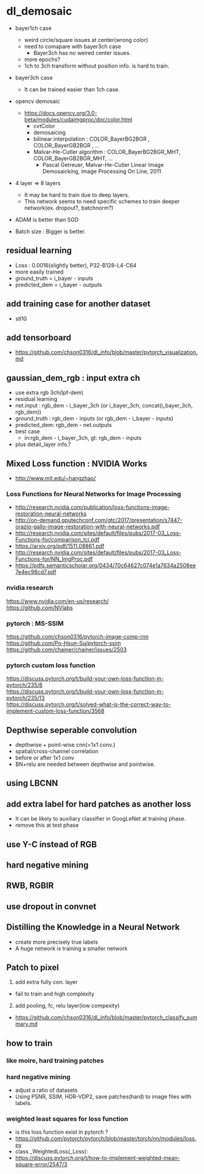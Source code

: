# dl_demosaic

* bayer1ch case  
  * weird circle/square issues at center(wrong color)  
  * need to comapare with bayer3ch case  
    * Bayer3ch has no weired center issues.
  * more epochs?   
  * 1ch to 3ch transform without position info. is hard to train.   
* bayer3ch case
  * It can be trained easier than 1ch case.  
* opencv demosaic
  * https://docs.opencv.org/3.0-beta/modules/cudaimgproc/doc/color.html  
    * cvtColor  
    * demosaicing  
    * bilinear interpolation : COLOR_BayerBG2BGR , COLOR_BayerGB2BGR , ...    
    * Malvar-He-Cutler algorithm : COLOR_BayerBG2BGR_MHT, COLOR_BayerGB2BGR_MHT, ...   
      * Pascal Getreuer, Malvar-He-Cutler Linear Image Demosaicking, Image Processing On Line, 2011  
* 4 layer => 8 layers
  * It may be hard to train due to deep layers.  
  * This network seems to need specific schemes to train deeper network(ex. dropout?, batchnorm?)  

* ADAM is better than SGD  

* Batch size : Bigger is better.  

## residual learning
* Loss : 0.0016(slightly better), P32-B128-L4-C64   
* more easily trained  
* ground_truth  = i_bayer - inputs  
* predicted_dem = i_bayer - outputs  

## add training case for another dataset  
* stl10

## add tensorboard 
 * https://github.com/chson0316/dl_info/blob/master/pytorch_visualization.md


## gaussian_dem_rgb : input extra ch  
* use extra rgb 3ch(lpf-dem)
* residual learning
* net.input : rgb_dem - i_bayer_3ch  (or i_bayer_3ch, concat(i_bayer_3ch, rgb_dem))  
* ground_truth : rgb_dem - inputs (or rgb_dem - i_bayer - inputs)  
* predicted_dem: rgb_dem - net.outputs  
* best case  
  * in:rgb_dem - i_bayer_3ch, gt: rgb_dem - inputs  
* plus detail_layer info.?


## Mixed Loss function  : NVIDIA Works
* http://www.mit.edu/~hangzhao/  
### Loss Functions for Neural Networks for Image Processing
* http://research.nvidia.com/publication/loss-functions-image-restoration-neural-networks  
* http://on-demand.gputechconf.com/gtc/2017/presentation/s7447-orazio-gallo-image-restoration-with-neural-networks.pdf   
* http://research.nvidia.com/sites/default/files/pubs/2017-03_Loss-Functions-for/comparison_tci.pdf    
* https://arxiv.org/pdf/1511.08861.pdf  
* http://research.nvidia.com/sites/default/files/pubs/2017-03_Loss-Functions-for/NN_ImgProc.pdf  
* https://pdfs.semanticscholar.org/0434/70c64627c074e1a7634a2508ee7e4ec98cd7.pdf  

### nvidia research
https://www.nvidia.com/en-us/research/  
https://github.com/NVlabs  

### pytorch : MS-SSIM
https://github.com/chson0316/pytorch-image-comp-rnn  
https://github.com/Po-Hsun-Su/pytorch-ssim  
https://github.com/chainer/chainer/issues/2503  

### pytorch custom loss function
https://discuss.pytorch.org/t/build-your-own-loss-function-in-pytorch/235/8  
https://discuss.pytorch.org/t/build-your-own-loss-function-in-pytorch/235/13  
https://discuss.pytorch.org/t/solved-what-is-the-correct-way-to-implement-custom-loss-function/3568  

## Depthwise seperable convolution 
* depthwise + point-wise cnn(=1x1 conv.)
* spatial/cross-channel correlation  
* before or after 1x1 conv   
* BN+relu are needed between depthwise and pointwise.  


## using LBCNN


## add extra label for hard patches as another loss
* It can be likely to auxiliary classifier in GoogLeNet at training phase. 
* remove this at test phase  



## use Y-C instead of RGB


## hard negative mining

## RWB, RGBIR


## use dropout in convnet  

## Distilling the Knowledge in a Neural Network
* create more precisely true labels 
* A huge network is training a smaller network

## Patch to pixel  
1. add extra fully con. layer  
* fail to train and high complexity
2. add pooling, fc, relu layer(low compexity)  
* https://github.com/chson0316/dl_info/blob/master/pytorch_classify_summary.md  





   
## how to train   
   
### like moire, hard training patches

### hard negative mining
* adjust a ratio of datasets   
* Using PSNR, SSIM, HDR-VDP2, save patches(hard) to image files with labels.

 
### weighted least squares for loss function
* is this loss function exist in pytorch ?
* https://github.com/pytorch/pytorch/blob/master/torch/nn/modules/loss.py  
* class _WeightedLoss(_Loss):  
* https://discuss.pytorch.org/t/how-to-implement-weighted-mean-square-error/2547/3  


